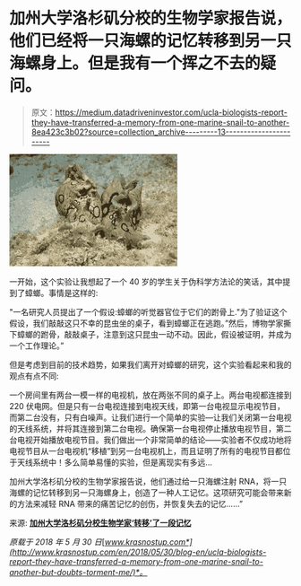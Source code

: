 # 加州大学洛杉矶分校的生物学家报告说，他们已经将一只海螺的记忆转移到另一只海螺身上。但是我有一个挥之不去的疑问。

> 原文：<https://medium.datadriveninvestor.com/ucla-biologists-report-they-have-transferred-a-memory-from-one-marine-snail-to-another-8ea423c3b02?source=collection_archive---------13----------------------->

![](img/fddec3583eebe1c368acd285e1a5f4b2.png)

一开始，这个实验让我想起了一个 40 岁的学生关于伪科学方法论的笑话，其中提到了蟑螂。事情是这样的:

"一名研究人员提出了一个假设:蟑螂的听觉器官位于它们的跗骨上."为了验证这个假设，我们敲敲这只不幸的昆虫坐的桌子，看到蟑螂正在逃跑。”然后，博物学家撕下蟑螂的跗骨，敲敲桌子，注意到这只昆虫一动不动。因此，假设被证明，并成为一个工作理论。”

但是考虑到目前的技术趋势，如果我们离开对蟑螂的研究，这个实验看起来和我的观点有点不同:

一个房间里有两台一模一样的电视机，放在两张不同的桌子上。两台电视都连接到 220 伏电网。但是只有一台电视连接到电视天线，即第一台电视显示电视节目，而第二台没有，只有白噪声。让我们进行一个简单的实验—让我们关闭第一台电视的天线系统，并将其连接到第二台电视。确保第一台电视停止播放电视节目，第二台电视开始播放电视节目。我们做出一个非常简单的结论——实验者不仅成功地将电视节目从一台电视机“移植”到另一台电视机上，而且证明了所有的电视节目都位于天线系统中！多么简单易懂的实验，但是离现实有多远…

加州大学洛杉矶分校的生物学家报告说，他们通过给一只海螺注射 RNA，将一只海螺的记忆转移到另一只海螺身上，创造了一种人工记忆。这项研究可能会带来新的方法来减轻 RNA 带来的痛苦记忆的创伤，并恢复失去的记忆……”

来源: [**加州大学洛杉矶分校生物学家‘转移’了一段记忆**](https://www.eurekalert.org/pub_releases/2018-05/uoc--ub051118.php)

*原载于 2018 年 5 月 30 日*[*www.krasnostup.com*](http://www.krasnostup.com/en/2018/05/30/blog-en/ucla-biologists-report-they-have-transferred-a-memory-from-one-marine-snail-to-another-but-doubts-torment-me/)*。*
